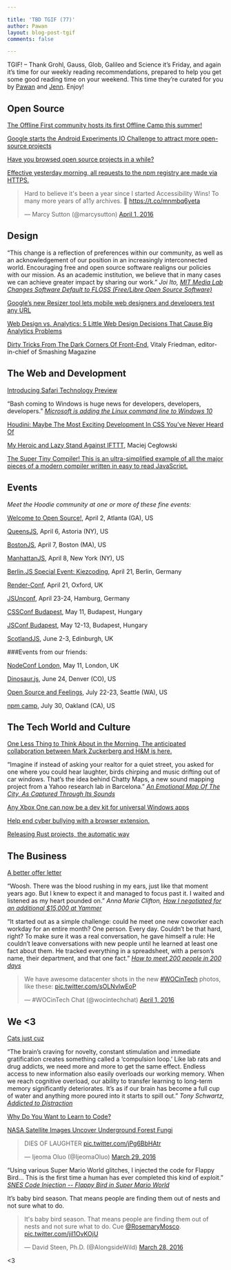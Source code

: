 ```yaml
---

title: 'TBD TGIF (77)'
author: Pawan
layout: blog-post-tgif
comments: false

---
```



TGIF! – Thank Grohl, Gauss, Glob, Galileo and Science it’s Friday, and again it’s time for our weekly reading recommendations, prepared to help you get some good reading time on your weekend. This time they’re curated for you by [Pawan](https://twitter.com/pawanmurthy92) and [Jenn](http://twitter.com/jennwrites). Enjoy!


## Open Source  
 
[The Offline First community hosts its first Offline Camp this summer!](http://offlinefirst.org/camp/)  

[Google starts the Android Experiments IO Challenge to attract more open-source projects](http://venturebeat.com/2016/03/25/google-starts-the-android-experiments-io-challenge-to-attract-more-open-source-projects/)  
  
[Have you browsed open source projects in a while?](https://github.com/explore) 
  
[Effective yesterday morning, all requests to the npm registry are made via HTTPS.](http://blog.npmjs.org/post/142077474335/npm-registry-is-now-fully-https)  
  
<blockquote class="twitter-tweet" data-lang="en"><p lang="en" dir="ltr">Hard to believe it&#39;s been a year since I started Accessibility Wins! To many more years of a11y archives. 🍻 <a href="https://t.co/mnmbq6yeta">https://t.co/mnmbq6yeta</a></p>&mdash; Marcy Sutton (@marcysutton) <a href="https://twitter.com/marcysutton/status/715895343511113728">April 1, 2016</a></blockquote>
<script async src="//platform.twitter.com/widgets.js" charset="utf-8"></script>  


## Design
  
“This change is a reflection of preferences within our community, as well as an acknowledgement of our position in an increasingly interconnected world. Encouraging free and open source software realigns our policies with our mission. As an academic institution, we believe that in many cases we can achieve greater impact by sharing our work.”
<cite>Joi Ito, [MIT Media Lab Changes Software Default to FLOSS (Free/Libre Open Source Software)](https://medium.com/mit-media-lab/mit-media-lab-changes-software-default-to-floss-4305e478e40)</cite>
  
[Google’s new Resizer tool lets mobile web designers and developers test any URL](http://thenextweb.com/dd/2016/03/03/googles-new-resizer-tool-lets-mobile-web-designers-and-developers-test-any-url/#gref)  

[Web Design vs. Analytics: 5 Little Web Design Decisions That Cause Big Analytics Problems](https://www.orbitmedia.com/blog/web-design-analytics/)  
  
[Dirty Tricks From The Dark Corners Of Front-End](https://speakerdeck.com/smashingmag/dirty-tricks-from-the-dark-corners-of-front-end), Vitaly Friedman, editor-in-chief of Smashing Magazine

## The Web and Development
  
[Introducing Safari Technology Preview](https://webkit.org/blog/6017/introducing-safari-technology-preview/)  

“Bash coming to Windows is huge news for developers, developers, developers.”
<cite>[Microsoft is adding the Linux command line to Windows 10](http://www.theverge.com/2016/3/30/11331014/microsoft-windows-linux-ubuntu-bash)</cite>  

[Houdini: Maybe The Most Exciting Development In CSS You’ve Never Heard Of](https://www.smashingmagazine.com/2016/03/houdini-maybe-the-most-exciting-development-in-css-youve-never-heard-of/)
  
[My Heroic and Lazy Stand Against IFTTT](https://blog.pinboard.in/2016/03/my_heroic_and_lazy_stand_against_ifttt/), Maciej Cegłowski  
  
[The Super Tiny Compiler! This is an ultra-simplified example of all the major pieces of a modern compiler written in easy to read JavaScript.](https://github.com/thejameskyle/the-super-tiny-compiler)

## Events
  
_Meet the Hoodie community at one or more of these fine events:_  

[Welcome to Open Source!](http://www.meetup.com/Jr-Dev-Mentoring/events/228951389/), April 2, Atlanta (GA), US

[QueensJS](http://www.meetup.com/QueensJS/), April 6, Astoria (NY), US

[BostonJS](http://www.meetup.com/boston_JS/), April 7, Boston (MA), US  
  
[ManhattanJS](http://manhattanjs.com/), April 8, New York (NY), US  
  
[Berlin.JS Special Event: Kiezcoding](http://berlinjs.org/kiezcoding), April 21, Berlin, Germany

[Render-Conf](http://2016.render-conf.com/), April 21, Oxford, UK

[JSUnconf](http://2016.jsunconf.eu/), April 23-24, Hamburg, Germany  
  
[CSSConf Budapest](http://cssconfbp.rocks/#speakers), May 11, Budapest, Hungary
  
[JSConf Budapest](http://jsconfbp.com/#speakers), May 12-13, Budapest, Hungary

[ScotlandJS](http://scotlandjs.com/), June 2-3, Edinburgh, UK  

###Events from our friends:  
  
[NodeConf London](http://london.nodeconf.com/), May 11, London, UK

[Dinosaur.js](http://dinosaurjs.org/), June 24, Denver (CO), US  
  
[Open Source and Feelings](http://www.osfeels.com/), July 22-23, Seattle (WA), US
  
[npm camp](http://npm.github.io/npm-camp/), July 30, Oakland (CA), US


## The Tech World and Culture
  
[One Less Thing to Think About in the Morning. The anticipated collaboration between Mark Zuckerberg and H&M is here.](http://markforhm.com/)  

“Imagine if instead of asking your realtor for a quiet street, you asked for one where you could hear laughter, birds chirping and music drifting out of car windows. That’s the idea behind Chatty Maps, a new sound mapping project from a Yahoo research lab in Barcelona.”
<cite>[An Emotional Map Of The City, As Captured Through Its Sounds](http://www.fastcodesign.com/3058240/an-emotional-map-of-the-city-as-captured-through-its-sounds?partner=rss)</cite>  
  
[Any Xbox One can now be a dev kit for universal Windows apps](http://www.theverge.com/2016/3/30/11331366/xbox-one-dev-mode-windows-apps)  
  
[Help end cyber bullying with a browser extension.](http://reword.it/#/)  
  
[Releasing Rust projects, the automatic way](https://fnordig.de/2016/03/29/releasing-rust-projects-the-automatic-way/)

## The Business  
  
[A better offer letter](https://medium.com/@henrysward/a-better-offer-letter-4e9bf61a7365#.bxgovqpy5)  

“Woosh. There was the blood rushing in my ears, just like that moment years ago. But I knew to expect it and managed to focus past it. I waited and listened as my heart pounded on.”
<cite>Anna Marie Clifton, [How I negotiated for an additional $15,000 at Yammer](https://medium.com/@TweetAnnaMarie/how-i-negotiated-for-an-additional-15-000-at-yammer-2d3c137623ec#.ks1e82ef3)</cite>
  
“It started out as a simple challenge: could he meet one new coworker each workday for an entire month? One person. Every day. Couldn’t be that hard, right? To make sure it was a real conversation, he gave himself a rule: He couldn’t leave conversations with new people until he learned at least one fact about them. He tracked everything in a spreadsheet, with a person’s name, their department, and that one fact.”
<cite>[How to meet 200 people in 200 days](https://slackhq.com/how-to-meet-200-people-in-200-days-bd4533699885#.6w6n0o6ma)</cite>  
  
<blockquote class="twitter-tweet" data-lang="en"><p lang="en" dir="ltr">We have awesome datacenter shots in the new <a href="https://twitter.com/hashtag/WOCinTech?src=hash">#WOCinTech</a> photos, like these: <a href="https://t.co/sOLNvIwEoP">pic.twitter.com/sOLNvIwEoP</a></p>&mdash; #WOCinTech Chat (@wocintechchat) <a href="https://twitter.com/wocintechchat/status/715958594873729024">April 1, 2016</a></blockquote>
<script async src="//platform.twitter.com/widgets.js" charset="utf-8"></script>  


## We <3
 
[Cats just cuz](https://www.youtube.com/watch?v=mPuAVRmV3DU)  
  
“The brain’s craving for novelty, constant stimulation and immediate gratification creates something called a ‘compulsion loop.’ Like lab rats and drug addicts, we need more and more to get the same effect. Endless access to new information also easily overloads our working memory. When we reach cognitive overload, our ability to transfer learning to long-term memory significantly deteriorates. It’s as if our brain has become a full cup of water and anything more poured into it starts to spill out.”
<cite>Tony Schwartz, [Addicted to Distraction](http://www.nytimes.com/2015/11/29/opinion/sunday/addicted-to-distraction.html?_r=0)</cite>  
  
[Why Do You Want to Learn to Code?](http://lifehacker.com/decide-which-programming-language-to-learn-with-this-in-1751673162)  
  
[NASA Satellite Images Uncover Underground Forest Fungi](http://www.jpl.nasa.gov/news/news.php?feature=6241)  
  
<blockquote class="twitter-tweet" data-lang="en"><p lang="en" dir="ltr">DIES OF LAUGHTER <a href="https://t.co/jPg6BbHAtr">pic.twitter.com/jPg6BbHAtr</a></p>&mdash; Ijeoma Oluo (@IjeomaOluo) <a href="https://twitter.com/IjeomaOluo/status/714847753956798464">March 29, 2016</a></blockquote>
<script async src="//platform.twitter.com/widgets.js" charset="utf-8"></script>
  
“Using various Super Mario World glitches, I injected the code for Flappy Bird... This is the first time a human has ever completed this kind of exploit.”
<cite>[SNES Code Injection -- Flappy Bird in Super Mario World](https://www.youtube.com/watch?v=hB6eY73sLV0)</cite>  
  
It’s baby bird season. That means people are finding them out of nests and not sure what to do.  

<blockquote class="twitter-tweet" data-lang="en"><p lang="en" dir="ltr">It&#39;s baby bird season. That means people are finding them out of nests and not sure what to do. Cue <a href="https://twitter.com/RosemaryMosco">@RosemaryMosco</a>. <a href="https://t.co/jiI1OvKOjU">pic.twitter.com/jiI1OvKOjU</a></p>&mdash; David Steen, Ph.D. (@AlongsideWild) <a href="https://twitter.com/AlongsideWild/status/714475027551371264">March 28, 2016</a></blockquote>
<script async src="//platform.twitter.com/widgets.js" charset="utf-8"></script>

<3
